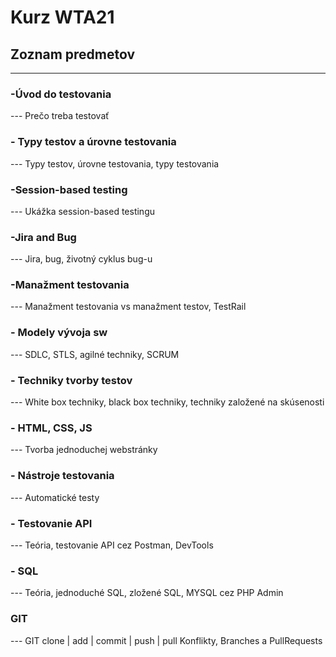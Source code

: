 # Kurz WTA21
## Zoznam predmetov
---
### -Úvod do testovania
--- Prečo treba testovať
### - Typy testov a úrovne testovania
--- Typy testov, úrovne testovania, typy testovania
### -Session-based testing
--- Ukážka session-based testingu
### -Jira and Bug
--- Jira, bug, životný cyklus bug-u
### -Manažment testovania
--- Manažment testovania vs manažment testov, TestRail
### - Modely vývoja sw
--- SDLC, STLS, agilné techniky, SCRUM
### - Techniky tvorby testov
--- White box techniky, black box techniky, techniky založené na skúsenosti
### - HTML, CSS, JS
--- Tvorba jednoduchej webstránky
### - Nástroje testovania
--- Automatické testy
### - Testovanie API
--- Teória, testovanie API cez Postman, DevTools
### - SQL
--- Teória, jednoduché SQL, zložené SQL, MYSQL cez PHP Admin
### GIT
--- GIT clone | add | commit | push | pull 
Konflikty, Branches a PullRequests

